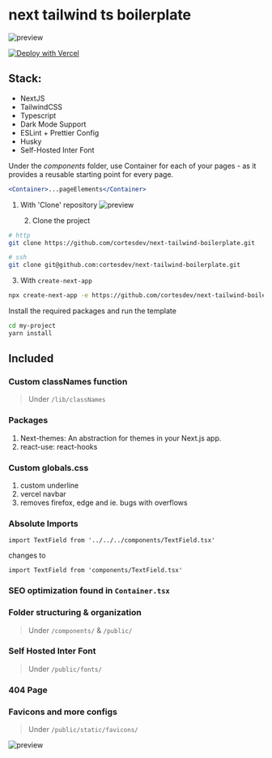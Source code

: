 # next tailwind ts boilerplate

![preview](https://i.ibb.co/Ybnyzm6/boilerplate-cortesdev.jpg)

[![Deploy with Vercel](https://vercel.com/button)](https://vercel.com/new/clone?repository-url=https%3A%2F%2Fgithub.com%2Fcortesdev%2Fnext-tailwind-boilerplate)

## Stack:

- NextJS
- TailwindCSS
- Typescript
- Dark Mode Support
- ESLint + Prettier Config
- Husky
- Self-Hosted Inter Font

Under the _components_ folder, use Container for each of your pages - as it provides a reusable starting point for every page.

```jsx
<Container>...pageElements</Container>
```

1. With 'Clone' repository
   ![preview](https://i.ibb.co/Ybnyzm6/boilerplate-cortesdev.jpg)

   2. Clone the project

```bash
# http
git clone https://github.com/cortesdev/next-tailwind-boilerplate.git
```

```bash
# ssh
git clone git@github.com:cortesdev/next-tailwind-boilerplate.git
```

3. With `create-next-app`

```bash
npx create-next-app -e https://github.com/cortesdev/next-tailwind-boilerplate my-project
```

Install the required packages and run the template

```bash
cd my-project
yarn install
```

## Included

### Custom classNames function

> Under `/lib/classNames`

### Packages

1. Next-themes: An abstraction for themes in your Next.js app.
2. react-use: react-hooks

### Custom globals.css

1. custom underline
2. vercel navbar
3. removes firefox, edge and ie. bugs with overflows

### Absolute Imports

```tsx
import TextField from '../../../components/TextField.tsx'
```

changes to

```tsx
import TextField from 'components/TextField.tsx'
```

### SEO optimization found in `Container.tsx`

### Folder structuring & organization

> Under `/components/` & `/public/`

### Self Hosted Inter Font

> Under `/public/fonts/`

### 404 Page

### Favicons and more configs

> Under `/public/static/favicons/`

![preview](https://cdn.discordapp.com/attachments/797485737272541250/952211815046197278/Frame_7.png)
